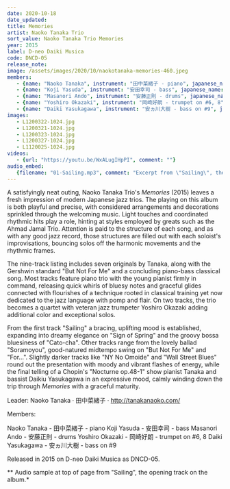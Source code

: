 ```yaml
---
date: 2020-10-18
date_updated: 
title: Memories
artist: Naoko Tanaka Trio
sort_value: Naoko Tanaka Trio Memories
year: 2015
label: D-neo Daiki Musica
code: DNCD-05
release_note: 
image: /assets/images/2020/10/naokotanaka-memories-460.jpeg
members:
   - {name: "Naoko Tanaka", instrument: "田中菜緒子 - piano", japanese_name: , url: ""}
   - {name: "Koji Yasuda", instrument: "安田幸司 - bass", japanese_name: , url: ""}
   - {name: "Masanori Ando", instrument: "安藤正則 - drums", japanese_name: , url: ""}
   - {name: "Yoshiro Okazaki", instrument: "岡崎好朗 - trumpet on #6, 8", japanese_name: , url: ""}
   - {name: "Daiki Yasukagawa", instrument: "安ヵ川大樹 - bass on #9", japanese_name: , url: ""}
images: 
   - L1200322-1024.jpg
   - L1200321-1024.jpg
   - L1200323-1024.jpg
   - L1200327-1024.jpg
   - L1120025-1024.jpg
videos: 
   - {url: "https://youtu.be/WxALugIHpPI", comment: ""}
audio_embed:
   {filename: "01-Sailing.mp3", comment: "Excerpt from \"Sailing\", the opening track on the album:"}
---
```


A satisfyingly neat outing, Naoko Tanaka Trio's *Memories* (2015) leaves a fresh impression of modern Japanese jazz trios. The playing on this album is both playful and precise, with considered arrangements and decorations sprinkled through the welcoming music. Light touches and coordinated rhythmic hits play a role, hinting at styles employed by greats such as the Ahmad Jamal Trio. Attention is paid to the structure of each song, and as with any good jazz record, those structures are filled out with each soloist's improvisations, bouncing solos off the harmonic movements and the rhythmic frames.

The nine-track listing includes seven originals by Tanaka, along with the Gershwin standard "But Not For Me" and a concluding piano-bass classical song. Most tracks feature piano trio with the young pianist firmly in command, releasing quick whirls of bluesy notes and graceful glides connected with flourishes of a technique rooted in classical training yet now dedicated to the jazz language with pomp and flair. On two tracks, the trio becomes a quartet with veteran jazz trumpeter Yoshiro Okazaki adding additional color and exceptional solos.

From the first track "Sailing" a bracing, uplifting mood is established, expanding into dreamy elegance on "Sign of Spring" and the groovy bossa bluesiness of "Cato-cha". Other tracks range from the lovely ballad "Soramoyou", good-natured midtempo swing on "But Not For Me" and "For...". Slightly darker tracks like "NY No Omoide" and "Wall Street Blues" round out the presentation with moody and vibrant flashes of energy, while the final telling of a Chopin's "Nocturne op.48-1" show pianist Tanaka and bassist Daikiu Yasukagawa in an expressive mood, calmly winding down the trip through *Memories* with a graceful maturity.

Leader: Naoko Tanaka · 田中菜緒子 · http://tanakanaoko.com/

Members:

Naoko Tanaka - 田中菜緒子 - piano
Koji Yasuda - 安田幸司 - bass
Masanori Ando - 安藤正則 - drums
Yoshiro Okazaki - 岡崎好朗 - trumpet on #6, 8
Daiki Yasukagawa - 安ヵ川大樹 - bass on #9

Released in 2015 on D-neo Daiki Musica as DNCD-05.


** Audio sample at top of page from "Sailing", the opening track on the album.*
